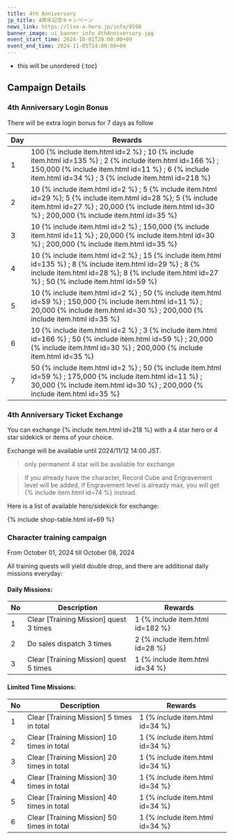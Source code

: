 ```yaml
---
title: 4th Anniversary
jp_title: 4周年記念キャンペーン
news_link: https://live-a-hero.jp/info/9598
banner_image: ui_banner_info_4thAnniversary.jpg
event_start_time: 2024-10-01T20:00:00+09
event_end_time: 2024-11-05T14:00:00+09
---
```


* this will be unordered
{:toc}

## Campaign Details

### 4th Anniversary Login Bonus

There will be extra login bonus for 7 days as follow

| Day| Rewards |
|----|-----------------------------------------------------------|
| 1  | 100 {% include item.html id=2 %} ; 10 {% include item.html id=135 %} ; 2 {% include item.html id=166 %} ; 150,000 {% include item.html id=11 %} ; 6 {% include item.html id=34 %} ; 3 {% include item.html id=218 %} |
| 2  | 10 {% include item.html id=2 %} ; 5 {% include item.html id=29 %}; 5 {% include item.html id=28 %}; 5 {% include item.html id=27 %} ; 20,000 {% include item.html id=30 %} ; 200,000 {% include item.html id=35 %} |
| 3  | 10 {% include item.html id=2 %} ; 150,000 {% include item.html id=11 %} ; 20,000 {% include item.html id=30 %} ; 200,000 {% include item.html id=35 %} |
| 4  | 10 {% include item.html id=2 %} ; 15 {% include item.html id=135 %} ; 8 {% include item.html id=29 %} ; 8 {% include item.html id=28 %}; 8 {% include item.html id=27 %} ; 50 {% include item.html id=59 %} |
| 5  | 10 {% include item.html id=2 %} ; 50 {% include item.html id=59 %} ; 150,000 {% include item.html id=11 %} ; 20,000 {% include item.html id=30 %} ; 200,000 {% include item.html id=35 %} |
| 6  | 10 {% include item.html id=2 %} ; 3 {% include item.html id=166 %} ; 50 {% include item.html id=59 %} ; 20,000 {% include item.html id=30 %} ; 200,000 {% include item.html id=35 %} |
| 7  | 50 {% include item.html id=2 %} ; 50 {% include item.html id=59 %} ; 175,000 {% include item.html id=11 %} ; 30,000 {% include item.html id=30 %} ; 200,000 {% include item.html id=35 %} |

### 4th Anniversary Ticket Exchange

You can exchange {% include item.html id=218 %} with a 4 star hero or 4 star sidekick or items of your choice. 

Exchange will be available until 2024/11/12 14:00 JST.

> only permanent 4 star will be available for exchange

> If you already have the character, Record Cube and Engravement level will be added, if Engravement level is already max, you will get {% include item.html id=74 %} instead.

Here is a list of available hero/sidekick for exchange:

{% include shop-table.html id=69 %}

### Character training campaign

From October 01, 2024 till October 08, 2024

All training quests will yield double drop, and there are additional daily missions everyday:

#### Daily Missions: 

| No | Description | Rewards |
|----|-----------------------------------------------------------|----------------|
| 1  | Clear \[Training Mission\] quest 3 times | 1 {% include item.html id=182 %} |
| 2  | Do sales dispatch 3 times | 2 {% include item.html id=28 %} |
| 3  | Clear \[Training Mission\] quest 5 times  | 1 {% include item.html id=34 %} |

#### Limited Time Missions: 

| No | Description | Rewards |
|----|-----------------------------------------------------------|----------------|
| 1  | Clear \[Training Mission\] 5 times in total | 1 {% include item.html id=34 %} |
| 2  | Clear \[Training Mission\] 10 times in total | 1 {% include item.html id=34 %} |
| 3  | Clear \[Training Mission\] 20 times in total | 1 {% include item.html id=34 %} |
| 4  | Clear \[Training Mission\] 30 times in total | 1 {% include item.html id=34 %} |
| 5  | Clear \[Training Mission\] 40 times in total | 1 {% include item.html id=34 %} |
| 6  | Clear \[Training Mission\] 50 times in total | 1 {% include item.html id=34 %} |

